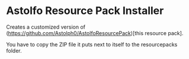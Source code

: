 # Astolfo Resource Pack Installer

Creates a customized version of (https://github.com/Astolph0/AstolfoResourcePack)[this resource pack].

You have to copy the ZIP file it puts next to itself to the resourcepacks folder.
